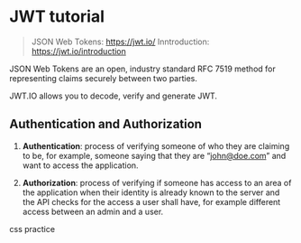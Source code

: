 # JWT tutorial

> JSON Web Tokens: https://jwt.io/
> Inntroduction: https://jwt.io/introduction

JSON Web Tokens are an open, industry standard RFC 7519 method for representing claims securely between two parties.

JWT.IO allows you to decode, verify and generate JWT.

## Authentication and Authorization

1. **Authentication**: process of verifying someone of who they are claiming to be, for example, someone saying that they are “john@doe.com” and want to access the application.

2. **Authorization**: process of verifying if someone has access to an area of the application when their identity is already known to the server and the API checks for the access a user shall have, for example different access between an admin and a user.

css practice